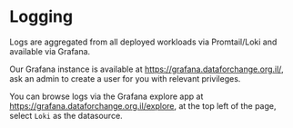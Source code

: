 # Logging

Logs are aggregated from all deployed workloads via Promtail/Loki and available via Grafana.

Our Grafana instance is available at https://grafana.dataforchange.org.il/, 
ask an admin to create a user for you with relevant privileges.

You can browse logs via the Grafana explore app at https://grafana.dataforchange.org.il/explore,
at the top left of the page, select `Loki` as the datasource.
